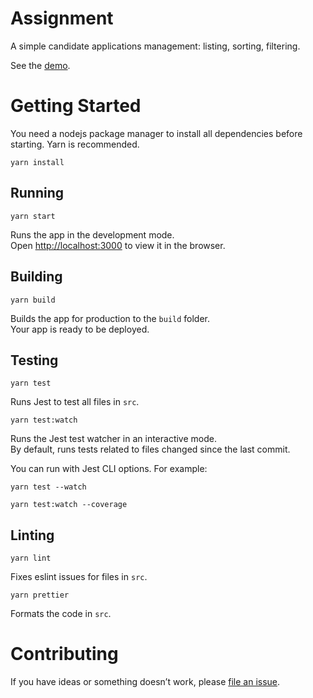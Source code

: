 # Assignment

A simple candidate applications management: listing, sorting, filtering.

See the [demo](https://applications-demo.netlify.app).

# Getting Started

You need a nodejs package manager to install all dependencies before starting. Yarn is recommended.

```
yarn install
```

## Running

```
yarn start
```

Runs the app in the development mode.\
Open [http://localhost:3000](http://localhost:3000) to view it in the browser.

## Building

```
yarn build
```

Builds the app for production to the `build` folder.\
Your app is ready to be deployed.

## Testing

```
yarn test
```

Runs Jest to test all files in `src`.


```
yarn test:watch
```
Runs the Jest test watcher in an interactive mode.\
By default, runs tests related to files changed since the last commit.

You can run with Jest CLI options. For example:
```
yarn test --watch
```

```
yarn test:watch --coverage
``` 

## Linting

```
yarn lint
```
Fixes eslint issues for files in `src`.


```
yarn prettier
```
Formats the code in `src`.

# Contributing

If you have ideas or something doesn’t work, please [file an issue](https://github.com/qmn1711/assignment/issues).
